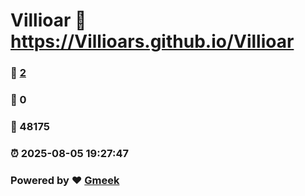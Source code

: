 # Villioar :link: https://Villioars.github.io/Villioar 
### :page_facing_up: [2](https://Villioars.github.io/Villioar/tag.html) 
### :speech_balloon: 0 
### :hibiscus: 48175 
### :alarm_clock: 2025-08-05 19:27:47 
### Powered by :heart: [Gmeek](https://github.com/Meekdai/Gmeek)
